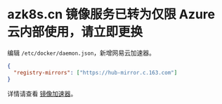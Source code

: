 # azk8s.cn 镜像服务已转为仅限 Azure 云内部使用，请立即更换

编辑 `/etc/docker/daemon.json`，新增网易云加速器。

```json
{
  "registry-mirrors": ["https://hub-mirror.c.163.com"]
}
```

详情请查看 [镜像加速器](../docker/content/index?key=install/mirror.md)。
